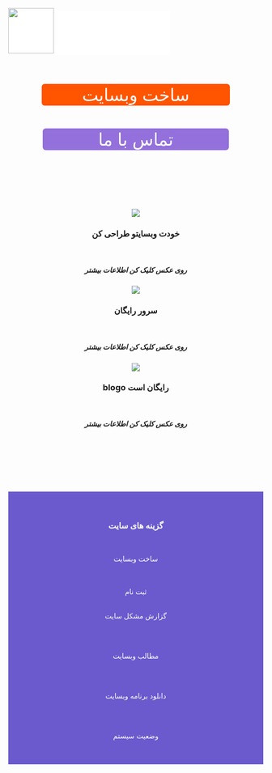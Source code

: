 <html lang="fa-IR">
<body style="margin: 0;">
<div style=" position: fixed;">

<h3 style="background-color:#fff; color:#fff; -webkit-touch-callout: none;     -webkit-user-select: none;  -moz-user-select: none;  -ms-user-select: none;user-select: none; padding:33px 20px;1px20px margin: 0;">____________________________________</h3>
</div>
<br>


<p align="ceter" style="text-align: left; position: fixed; margin: 0; ">
<img width="90" height="90" src="https://user-images.githubusercontent.com/77159072/126046501-54028adb-4252-4ea6-b054-521930ec0397.jpg"> 

</p>
<br>


<br>
<br>
<br>
<br>
<br>

<head>













</head>


<div style="text-align: right;">
<title>ساخت وب سایت</title>
<center>

<a/>
</center>
<br>

<br>

<div class="wrapper" style="text-align: center; " >
 



  <a href="blog.my.html" class="button" style="background-color:#FF5400; color:#FFFFFF;padding:1px 80px; text-decoration:none; display: inline-block; cursor: pointer; border-radius:6px; border:2px   text-align: center; font-size: 34px; ">ساخت وبسایت</a>

</div>
<br>
<div class="wrapper" style="text-align: center; " >
 



  <a href="tel:+989914723214" class="button" style="background-color:#9370DB; color:#FFFFFF; padding:1px 110px; text-decoration:none; display: inline-block; cursor: pointer; border-radius:6px; border:2px  text-align: center; font-size: 34px; ">تماس با ما</a>


</div>




<main>





<br>

<br>
<br>

<br>

<br>

<br>

<center> 
<a href="dt.html">


<img src= "https://user-images.githubusercontent.com/77159072/125670662-bf4aad8f-004c-4a5f-88a0-4d60a81a66dc.jpg">
<br>
</a>

<h3>خودت وبسایتو طراحی کن</h3>
<br>
<h5>روی عکس کلیک کن اطلاعات بیشتر</h5>
<a href="cv.html">
<img src= "https://user-images.githubusercontent.com/77159072/125669934-caa2cbab-61bd-4cd1-8c94-dd52b0a397ad.png">
<br>
</a>
<h3>سرور رایگان</h3>
<br>
<h5>روی عکس کلیک کن اطلاعات بیشتر</h5>
<a href="lotbm.html">
<img src= "https://user-images.githubusercontent.com/77159072/125669434-95b9ce9d-4a25-42fa-a000-7513ef75b478.jpg">
<br>
</a>
<h3>blogo رایگان است</h3>
<br>
<h5>روی عکس کلیک کن اطلاعات بیشتر</h5>

</center>





<footer>


</footer>

<br>

<br>
<br>

<br>
<br>

<br>
<body alink="#FF8C00" link="#fff" vlink="#fff">
<div style="background-color:#6A5ACD; text-align: right; " alink="green">
<br>
<br>
<center>
<h3 style="color:#fff;">گزینه های سایت</h3>
<br>
 <a href="blog.my.html" style="color:#fff; text-decoration:none;">



ساخت وبسایت 


</a>
<br>
<br>
<a href="blog.html" style="color:#fff;text-decoration:none;">
ثبت نام

</a>
<br>
<br>

<a href="help.html" style="color:#fff; text-decoration:none;">


 


گزارش مشکل سایت
</a>




<br>
<br>
<a href="ermas.html" style="color:#fff; text-decoration:none;">

مطالب وبسایت




</a>
<br>
<br>
<a href="don12.html" style="color:#fff; text-decoration:none;">

دانلود برنامه وبسایت 



</a>
<br>
<br>
<a href="https://assspt.github.io/status.blogo/" style="color:#fff; text-decoration:none;">

 وضعیت سیستم



</a>

<br>
<br>

